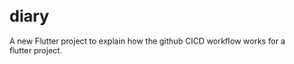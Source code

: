 # diary

A new Flutter project to explain how the github CICD workflow works for a flutter project.


